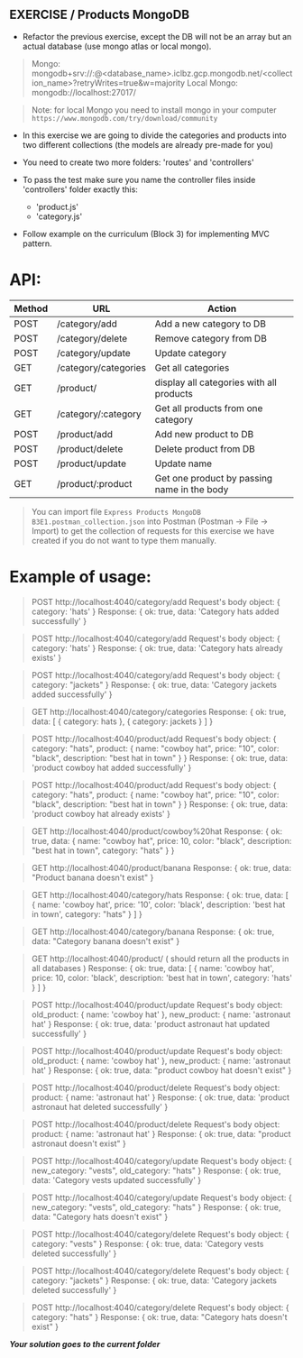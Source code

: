 ## EXERCISE / Products MongoDB

- Refactor the previous exercise, except the DB will not be an array but an actual database (use mongo atlas or local mongo).

> Mongo: mongodb+srv://<username>:<password>@<database_name>.iclbz.gcp.mongodb.net/<collection_name>?retryWrites=true&w=majority
> Local Mongo: mongodb://localhost:27017/

> Note: for local Mongo you need to install mongo in your computer
> `https://www.mongodb.com/try/download/community`

- In this exercise we are going to divide the categories and products into two different collections (the models are already pre-made for you)

- You need to create two more folders: 'routes' and 'controllers'

- To pass the test make sure you name the controller files inside 'controllers' folder exactly this:

  - 'product.js'
  - 'category.js'

- Follow example on the curriculum (Block 3) for implementing MVC pattern.

# API:

| Method | URL                  | Action                                      |
| ------ | -------------------- | ------------------------------------------- |
| POST   | /category/add        | Add a new category to DB                    |
| POST   | /category/delete     | Remove category from DB                     |
| POST   | /category/update     | Update category                             |
| GET    | /category/categories | Get all categories                          |
| GET    | /product/            | display all categories with all products    |
| GET    | /category/:category  | Get all products from one category          |
| POST   | /product/add         | Add new product to DB                       |
| POST   | /product/delete      | Delete product from DB                      |
| POST   | /product/update      | Update name                                 |
| GET    | /product/:product    | Get one product by passing name in the body |

> You can import file `Express Products MongoDB B3E1.postman_collection.json` into Postman (Postman -> File -> Import) to get the collection of requests for this exercise we have created if you do not want to type them manually.

# Example of usage:

> POST http://localhost:4040/category/add
> Request's body object: { category: 'hats' }
> Response: { ok: true, data: 'Category hats added successfully' }

> POST http://localhost:4040/category/add
> Request's body object: { category: 'hats' }
> Response: { ok: true, data: 'Category hats already exists' }

> POST http://localhost:4040/category/add
> Request's body object: { category: "jackets" }
> Response: { ok: true, data: 'Category jackets added successfully' }

> GET http://localhost:4040/category/categories
> Response: { ok: true, data: [ { category: hats }, { category: jackets } ] }

> POST http://localhost:4040/product/add
> Request's body object: { category: "hats", product: { name: "cowboy hat", price: "10", color: "black", description: "best hat in town" } }
> Response: { ok: true, data: 'product cowboy hat added successfully' }

> POST http://localhost:4040/product/add
> Request's body object: { category: "hats", product: { name: "cowboy hat", price: "10", color: "black", description: "best hat in town" } }
> Response: { ok: true, data: 'product cowboy hat already exists' }

> GET http://localhost:4040/product/cowboy%20hat
> Response: { ok: true, data: { name: "cowboy hat", price: 10, color: "black", description: "best hat in town", category: "hats" } }

> GET http://localhost:4040/product/banana
> Response: { ok: true, data: "Product banana doesn't exist" }

> GET http://localhost:4040/category/hats
> Response: { ok: true, data: [ { name: 'cowboy hat', price: '10', color: 'black', description: 'best hat in town', category: "hats" } ] }

> GET http://localhost:4040/category/banana
> Response: { ok: true, data: "Category banana doesn't exist" }

> GET http://localhost:4040/product/ ( should return all the products in all databases )
> Response: { ok: true, data: [ { name: 'cowboy hat', price: 10, color: 'black', description: 'best hat in town', category: 'hats' } ] }

> POST http://localhost:4040/product/update
> Request's body object: old_product: { name: 'cowboy hat' }, new_product: { name: 'astronaut hat' }
> Response: { ok: true, data: 'product astronaut hat updated successfully' }

> POST http://localhost:4040/product/update
> Request's body object: old_product: { name: 'cowboy hat' }, new_product: { name: 'astronaut hat' }
> Response: { ok: true, data: "product cowboy hat doesn't exist" }

> POST http://localhost:4040/product/delete
> Request's body object: product: { name: 'astronaut hat' }
> Response: { ok: true, data: 'product astronaut hat deleted successfully' }

> POST http://localhost:4040/product/delete
> Request's body object: product: { name: 'astronaut hat' }
> Response: { ok: true, data: "product astronaut doesn't exist" }

> POST http://localhost:4040/category/update
> Request's body object: { new_category: "vests", old_category: "hats" }
> Response: { ok: true, data: 'Category vests updated successfully' }

> POST http://localhost:4040/category/update
> Request's body object: { new_category: "vests", old_category: "hats" }
> Response: { ok: true, data: "Category hats doesn't exist" }

> POST http://localhost:4040/category/delete
> Request's body object: { category: "vests" }
> Response: { ok: true, data: 'Category vests deleted successfully' }

> POST http://localhost:4040/category/delete
> Request's body object: { category: "jackets" }
> Response: { ok: true, data: 'Category jackets deleted successfully' }

> POST http://localhost:4040/category/delete
> Request's body object: { category: "hats" }
> Response: { ok: true, data: "Category hats doesn't exist" }

**_Your solution goes to the current folder_**
